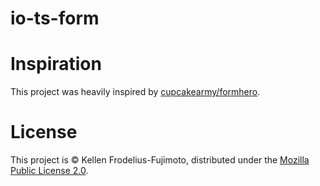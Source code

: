 # io-ts-form

# Inspiration

This project was heavily inspired by [cupcakearmy/formhero][formhero].

# License

This project is &copy; Kellen Frodelius-Fujimoto, distributed under the [Mozilla Public License 2.0][license].

[formhero]: https://github.com/cupcakearmy/formhero
[license]: https://spdx.org/licenses/MPL-2.0.html
